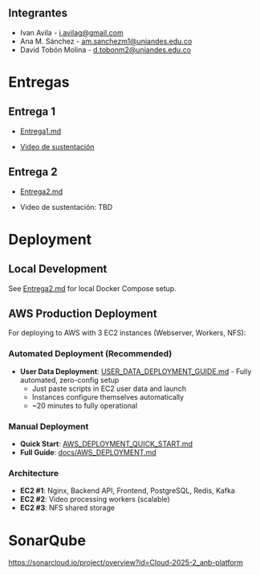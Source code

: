 ## Integrantes
* Ivan Avila - i.avilag@gmail.com
* Ana M. Sánchez - am.sanchezm1@uniandes.edu.co
* David Tobón Molina - d.tobonm2@uniandes.edu.co

# Entregas

## Entrega 1

* [Entrega1.md](docs/Entrega_1/Entrega1.md)

* [Video de sustentación](https://youtu.be/R29sdc5Pr-8)


## Entrega 2

* [Entrega2.md](docs/Entrega_2/Entrega2.md)

* Video de sustentación: TBD


# Deployment

## Local Development
See [Entrega2.md](docs/Entrega_2/Entrega2.md) for local Docker Compose setup.

## AWS Production Deployment
For deploying to AWS with 3 EC2 instances (Webserver, Workers, NFS):

### Automated Deployment (Recommended)
* **User Data Deployment**: [USER_DATA_DEPLOYMENT_GUIDE.md](USER_DATA_DEPLOYMENT_GUIDE.md) - Fully automated, zero-config setup
  - Just paste scripts in EC2 user data and launch
  - Instances configure themselves automatically
  - ~20 minutes to fully operational

### Manual Deployment
* **Quick Start**: [AWS_DEPLOYMENT_QUICK_START.md](AWS_DEPLOYMENT_QUICK_START.md)
* **Full Guide**: [docs/AWS_DEPLOYMENT.md](docs/AWS_DEPLOYMENT.md)

### Architecture
- **EC2 #1**: Nginx, Backend API, Frontend, PostgreSQL, Redis, Kafka
- **EC2 #2**: Video processing workers (scalable)
- **EC2 #3**: NFS shared storage

# SonarQube
https://sonarcloud.io/project/overview?id=Cloud-2025-2_anb-platform

